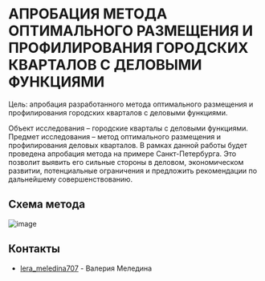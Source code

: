 # АПРОБАЦИЯ МЕТОДА ОПТИМАЛЬНОГО РАЗМЕЩЕНИЯ И ПРОФИЛИРОВАНИЯ ГОРОДСКИХ КВАРТАЛОВ С ДЕЛОВЫМИ ФУНКЦИЯМИ

Цель: апробация разработанного метода оптимального размещения и профилирования городских кварталов с деловыми функциями. 

Объект исследования – городские кварталы с деловыми функциями.
Предмет исследования – метод оптимального размещения и профилирования деловых кварталов.
В рамках данной работы будет проведена апробация метода на примере Санкт-Петербурга. Это позволит выявить его сильные стороны в деловом, экономическом развитии, потенциальные ограничения и предложить рекомендации по дальнейшему совершенствованию.


## Схема метода
![image](https://github.com/user-attachments/assets/90b575fb-d248-484d-8441-312aa29062eb)



## Контакты
- [lera_meledina707](https://t.me/lera_meledina707) - Валерия Меледина
